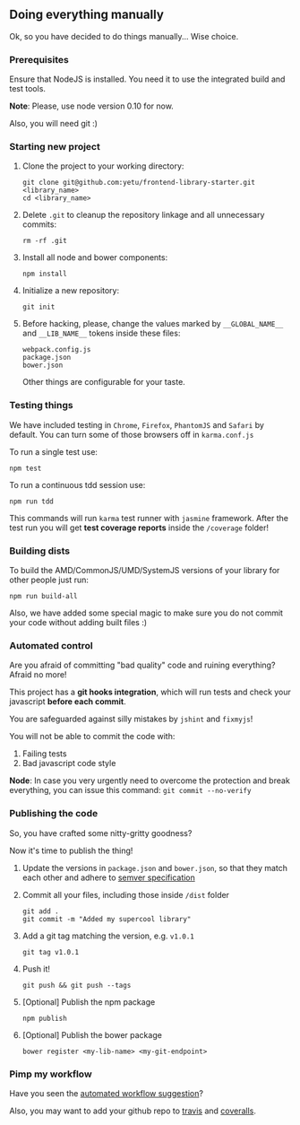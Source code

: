 ## Doing everything manually

Ok, so you have decided to do things manually...
Wise choice.


### Prerequisites

Ensure that NodeJS is installed.
You need it to use the integrated build and test tools.

**Note**: Please, use node version 0.10 for now.

Also, you will need git :)





### Starting new project

1. Clone the project to your working directory:

    ```
    git clone git@github.com:yetu/frontend-library-starter.git <library_name>
    cd <library_name>
    ```

1. Delete `.git` to cleanup the repository linkage and all unnecessary commits:

    ```
    rm -rf .git
    ```

1. Install all node and bower components:

    ```
    npm install
    ```

1. Initialize a new repository:

    ```
    git init
    ```

1. Before hacking, please, change the values marked by `__GLOBAL_NAME__` and `__LIB_NAME__` tokens inside these files:

    ```
    webpack.config.js
    package.json
    bower.json
    ```

   Other things are configurable for your taste.






### Testing things

We have included testing in `Chrome`, `Firefox`, `PhantomJS` and `Safari` by default.
You can turn some of those browsers off in `karma.conf.js`

To run a single test use:

```
npm test
```

To run a continuous tdd session use:

```
npm run tdd
```

This commands will run `karma` test runner with `jasmine` framework.
After the test run you will get **test coverage reports** inside the `/coverage` folder!







### Building dists

To build the AMD/CommonJS/UMD/SystemJS versions of your library for other people just run:

`npm run build-all`

Also, we have added some special magic to make sure you do not commit your code without adding built files :)







### Automated control

Are you afraid of committing "bad quality" code and ruining everything?
Afraid no more!

This project has a **git hooks integration**, which will run tests and check your javascript **before each commit**.

You are safeguarded against silly mistakes by `jshint` and `fixmyjs`!

You will not be able to commit the code with:

1. Failing tests
2. Bad javascript code style

**Node**: In case you very urgently need to overcome the protection and break everything, you can issue this command: `git commit --no-verify `


### Publishing the code

So, you have crafted some nitty-gritty goodness?

Now it's time to publish the thing!

1. Update the versions in `package.json` and `bower.json`, so that they match each other and adhere to [semver specification](http://semver.org/)
1. Commit all your files, including those inside `/dist` folder

    ```
    git add .
    git commit -m "Added my supercool library"
    ```

1. Add a git tag matching the version, e.g. `v1.0.1`

    ```
    git tag v1.0.1
    ```

1. Push it!

    ```
    git push && git push --tags
    ```

1. [Optional] Publish the npm package

    ```
    npm publish
    ```

1. [Optional] Publish the bower package

    ```
    bower register <my-lib-name> <my-git-endpoint>
    ```


### Pimp my workflow

Have you seen the [automated workflow suggestion](automate-routine.md)?

Also, you may want to add your github repo to [travis](travis-ci.org) and [coveralls](coveralls.org/).